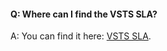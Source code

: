 #### Q:	Where can I find the VSTS SLA?

A:	You can find it here: [VSTS SLA](https://azure.microsoft.com/support/legal/sla/visual-studio-team-services/v1_2/).
